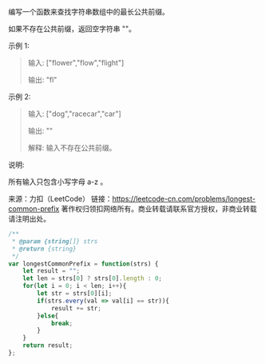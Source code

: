 编写一个函数来查找字符串数组中的最长公共前缀。

如果不存在公共前缀，返回空字符串 ""。

示例 1:

> 输入: ["flower","flow","flight"]
>
> 输出: "fl"

示例 2:

> 输入: ["dog","racecar","car"]
>
> 输出: ""
>
> 解释: 输入不存在公共前缀。

说明:

所有输入只包含小写字母 a-z 。

来源：力扣（LeetCode）
链接：https://leetcode-cn.com/problems/longest-common-prefix
著作权归领扣网络所有。商业转载请联系官方授权，非商业转载请注明出处。

```javascript
/**
 * @param {string[]} strs
 * @return {string}
 */
var longestCommonPrefix = function(strs) {
    let result = "";
    let len = strs[0] ? strs[0].length : 0;
    for(let i = 0; i < len; i++){
        let str = strs[0][i];
        if(strs.every(val => val[i] == str)){
            result += str;
        }else{
            break;
        }
    }
    return result;
};
```

